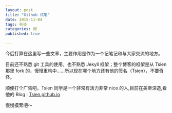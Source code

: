 ```yaml
---
layout: post
title: "Github 试笔"
date: 2015-11-04
tags: 杂谈
categories: 闲
published: true

---
```


今后打算在这里写一些文章，主要作用是作为一个记笔记和与大家交流的地方。

目前还不熟悉 git 工具的使用，也不熟悉 Jekyll 框架；整个博客的框架是从 Tsien 那里 fork 的，慢慢重构中……所以现在哪个地方还有他的签名（Tsien），不要奇怪。

顺便打个广告吧，Tsien 同学是一个非常有活力非常 nice 的人,目前在美帝深造,看他的 Blog : [Tsien.github.io](http://tsien.github.io/)

慢慢摸索吧～
